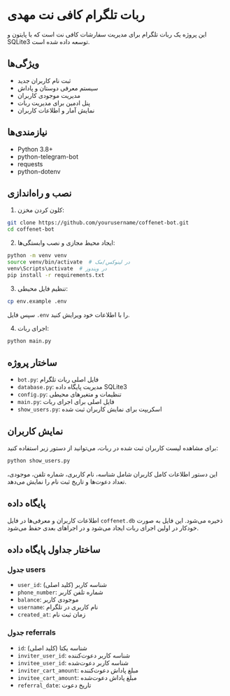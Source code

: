 # ربات تلگرام کافی نت مهدی

این پروژه یک ربات تلگرام برای مدیریت سفارشات کافی نت است که با پایتون و SQLite3 توسعه داده شده است.

## ویژگی‌ها

- ثبت نام کاربران جدید
- سیستم معرفی دوستان و پاداش
- مدیریت موجودی کاربران
- پنل ادمین برای مدیریت ربات
- نمایش آمار و اطلاعات کاربران

## نیازمندی‌ها

- Python 3.8+
- python-telegram-bot
- requests
- python-dotenv

## نصب و راه‌اندازی

1. کلون کردن مخزن:
```bash
git clone https://github.com/yourusername/coffenet-bot.git
cd coffenet-bot
```

2. ایجاد محیط مجازی و نصب وابستگی‌ها:
```bash
python -m venv venv
source venv/bin/activate  # در لینوکس/مک
venv\Scripts\activate  # در ویندوز
pip install -r requirements.txt
```

3. تنظیم فایل محیطی:
```bash
cp env.example .env
```
سپس فایل `.env` را با اطلاعات خود ویرایش کنید.

4. اجرای ربات:
```bash
python main.py
```

## ساختار پروژه

- `bot.py`: فایل اصلی ربات تلگرام
- `database.py`: مدیریت پایگاه داده SQLite3
- `config.py`: تنظیمات و متغیرهای محیطی
- `main.py`: فایل اصلی برای اجرای ربات
- `show_users.py`: اسکریپت برای نمایش کاربران ثبت شده

## نمایش کاربران

برای مشاهده لیست کاربران ثبت شده در ربات، می‌توانید از دستور زیر استفاده کنید:

```bash
python show_users.py
```

این دستور اطلاعات کامل کاربران شامل شناسه، نام کاربری، شماره تلفن، موجودی، تعداد دعوت‌ها و تاریخ ثبت نام را نمایش می‌دهد.

## پایگاه داده

اطلاعات کاربران و معرفی‌ها در فایل `coffenet.db` ذخیره می‌شود. این فایل به صورت خودکار در اولین اجرای ربات ایجاد می‌شود و در اجراهای بعدی حفظ می‌شود.

## ساختار جداول پایگاه داده

### جدول users
- `user_id`: شناسه کاربر (کلید اصلی)
- `phone_number`: شماره تلفن کاربر
- `balance`: موجودی کاربر
- `username`: نام کاربری در تلگرام
- `created_at`: زمان ثبت نام

### جدول referrals
- `id`: شناسه یکتا (کلید اصلی)
- `inviter_user_id`: شناسه کاربر دعوت‌کننده
- `invitee_user_id`: شناسه کاربر دعوت‌شده
- `inviter_cart_amount`: مبلغ پاداش دعوت‌کننده
- `invitee_cart_amount`: مبلغ پاداش دعوت‌شده
- `referral_date`: تاریخ دعوت 